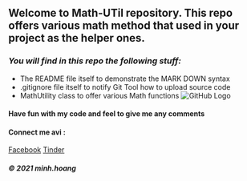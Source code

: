 
## Welcome to Math-UTil repository. This repo offers various math method that used in your project as the helper ones.
### _You will find in this repo the following stuff:_
* The README file itself to demonstrate the MARK DOWN syntax
* .gitignore file itself to notify Git Tool how to upload source code
* MathUtility class to offer various Math functions
![GitHub Logo](https://scontent.fsgn5-6.fna.fbcdn.net/v/t1.0-9/161712930_10165246644800597_7336598575784667360_o.jpg?_nc_cat=109&ccb=1-3&_nc_sid=0debeb&_nc_ohc=0wB4iKyGUicAX9v0LPx&_nc_ht=scontent.fsgn5-6.fna&oh=818ed2cf9f58538378d99a0c092109d3&oe=60790C14)
#### Have fun with my code and feel to give me any comments

#### Connect me avi : 
[Facebook](http://facebook.com)
[Tinder](http://tinder.com)

##### © 2021 minh.hoang
